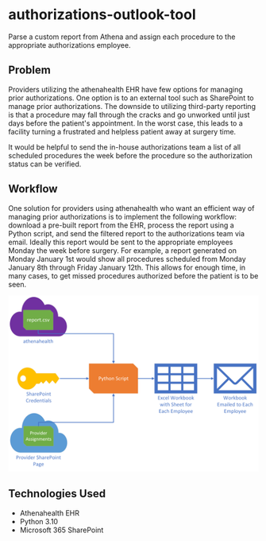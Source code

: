 # authorizations-outlook-tool
Parse a custom report from Athena and assign each procedure to the appropriate authorizations employee.

## Problem
Providers utilizing the athenahealth EHR have few options for managing prior authorizations. One option is to an external tool such as SharePoint to manage prior authorizations. The downside to utilizing third-party reporting is that a procedure may fall through the cracks and go unworked until just days before the patient's appointment. In the worst case, this leads to a facility turning a frustrated and helpless patient away at surgery time.

It would be helpful to send the in-house authorizations team a list of all scheduled procedures the week before the procedure so the authorization status can be verified.

## Workflow

One solution for providers using athenahealth who want an efficient way of managing prior authorizations is to implement the following workflow: download a pre-built report from the EHR, process the report using a Python script, and send the filtered report to the authorizations team via email. Ideally this report would be sent to the appropriate employees Monday the week before surgery. For example, a report generated on Monday January 1st would show all procedures scheduled from Monday January 8th through Friday January 12th. This allows for enough time, in many cases, to get missed procedures authorized before the patient is to be seen.

![Raw GitHub Image](https://github.com/nsargent22/authorizations-outlook-tool/blob/main/Drawing2%20(1).png)

## Technologies Used

+ Athenahealth EHR
+ Python 3.10
+ Microsoft 365 SharePoint

